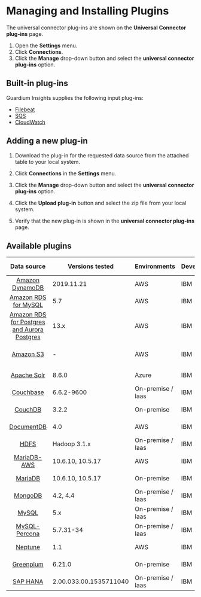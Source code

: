 # Managing and Installing Plugins
The universal connector plug-ins are shown on the **Universal Connector plug-ins** page. 
1. Open the **Settings** menu.
2. Click **Connections**.
3. Click the **Manage** drop-down button and select the **universal connector plug-ins** option.


## Built-in plug-ins

Guardium Insights supplies the following input plug-ins: 
* [Filebeat](../../../input-plugin/logstash-input-beats/README.md)
* [SQS](../../../input-plugin/logstash-input-sqs/README.md)
* [CloudWatch](../../../input-plugin/logstash-input-cloudwatch-logs/README.md)

## Adding a new plug-in

1. Download the plug-in for the requested data source from the attached table to your local system.

2. Click **Connections** in the **Settings** menu.

3. Click the **Manage** drop-down button and select the **universal connector plug-ins** option.

4. Click the **Upload plug-in** button and select the zip file from your local system.

5. Verify that the new plug-in is shown in the **universal connector plug-ins** page.

## Available plugins
|                                                    Data source                                                    | Versions tested | Environments      | Developer | Supported inputs            |                                                                                       Download                                                                                        |
|:-----------------------------------------------------------------------------------------------------------------:|-----------------|-------------------|-----------|-----------------------------|:-------------------------------------------------------------------------------------------------------------------------------------------------------------------------------------:|
|               [Amazon DynamoDB](../../../filter-plugin/logstash-filter-dynamodb-guardium/README.md)               | 2019.11.21      | AWS               | IBM       | CloudWatch (pull)           |                                     [GI](https://github.com/IBM/universal-connectors/releases/download/v1.2.0/DynamodbOverCloudwatchPackage.zip)                                      |
|            [Amazon RDS for MySQL](../../../filter-plugin/logstash-filter-mysql-aws-guardium/README.md)            | 5.7             | AWS               | IBM       | CloudWatch (pull)           |                                     [GI](https://github.com/IBM/universal-connectors/releases/download/v1.2.0/MysqlOverCloudwatchLogsPackage.zip)                                     |
| [Amazon RDS for Postgres and Aurora Postgres](../../../filter-plugin/logstash-filter-postgres-guardium/README.md) | 13.x            | AWS               | IBM       | CloudWatch (pull)           |                                     [GI](https://github.com/IBM/universal-connectors/releases/download/v1.2.0/PostgresOverCloudWatchPackage.zip)                                      |                                                  
|                     [Amazon S3](../../../filter-plugin/logstash-filter-s3-guardium/README.md)                     | -               | AWS               | IBM       | CloudWatch (pull), SQS (pull) |                                      [GI](https://github.com/IBM/universal-connectors/releases/download/v1.2.0/S3OverCloudwatchLogsPackage.zip)                                       |
|             [Apache Solr](../../../filter-plugin/logstash-filter-azure-apachesolr-guardium/README.md)             | 8.6.0                | Azure               | IBM       | Filebeat (push)  |   [GI](https://github.com/IBM/universal-connectors/releases/download/v1.2.0/https://github.com/IBM/universal-connectors/releases/download/v1.4.1/ApacheSolrOverFilebeatPackage.zip)   |
|                [Couchbase](../../../filter-plugin/logstash-filter-couchbasedb-guardium/README.md)                 | 6.6.2-9600      | On-premise / Iaas | IBM       | Filebeat (push)             |                                     [GI](https://github.com/IBM/universal-connectors/releases/download/v1.2.0/CouchbasedbOverFilebeatPackage.zip)                                     |
|                   [CouchDB](../../../filter-plugin/logstash-filter-couchdb-guardium/README.md)                    | 3.2.2           | On-premise        | IBM       | Filebeat (push)             |                                       [GI](https://github.com/IBM/universal-connectors/releases/download/v1.2.0/CouchdbOverFilebeatPackage.zip)                                       |
|              [DocumentDB](../../../filter-plugin/logstash-filter-documentdb-aws-guardium/README.md)               | 4.0             | AWS               | IBM       | CloudWatch (pull)           |                                    [GI](https://github.com/IBM/universal-connectors/releases/download/v1.2.0/DocumentDBOverCloudwatchPackage.zip)                                     |
|                      [HDFS](../../../filter-plugin/logstash-filter-hdfs-guardium/README.md)                       | Hadoop 3.1.x    | On-premise / Iaas | IBM       | Filebeat (push)             |                                        [GI](https://github.com/IBM/universal-connectors/releases/download/v1.2.0/HDFSOverFilebeatPackage.zip)                                         |
|  [MariaDB-AWS](../../../filter-plugin/logstash-filter-mariadb-aws-guardium/README.md)                        		   | 10.6.10, 10.5.17 | AWS               | IBM       | CloudWatch (pull)           |                                      [GI](https://github.com/IBM/universal-connectors/releases/download/v1.2.0/MariaDBOverCloudWatchPackage.zip)                                      |
|      [MariaDB](../../../filter-plugin/logstash-filter-mariadb-guardium/README.md)                        		       | 10.6.10, 10.5.17 | On-premise               | IBM       | Filebeat (push)             |                                       [GI](https://github.com/IBM/universal-connectors/releases/download/v1.2.0/MariaDBOverFilebeatPackage.zip)                                       |
|                   [MongoDB](../../../filter-plugin/logstash-filter-mongodb-guardium/README.md)                    | 4.2, 4.4              | On-premise / Iaas | IBM       | Filebeat (push)             |                                       [GI](https://github.com/IBM/universal-connectors/releases/download/v1.2.0/MongodbOverFilebeatPackage.zip)                                       |
|                     [MySQL](../../../filter-plugin/logstash-filter-mysql-guardium/README.md)                      | 5.x                   | On-premise / Iaas | IBM       | Filebeat (push)             |                                        [GI](https://github.com/IBM/universal-connectors/releases/download/v1.2.0/MysqlOverFilebeatPackage.zip)                                        |
|             [MySQL-Percona](../../../filter-plugin/logstash-filter-mysql-percona-guardium/README.md)              | 5.7.31-34             | On-premise / Iaas | IBM       | Filebeat (push)             |                                    [GI](https://github.com/IBM/universal-connectors/releases/download/v1.2.0/MysqlPerconaOverFilebeatPackage.zip)                                     |
|                 [Neptune](../../../filter-plugin/logstash-filter-neptune-aws-guardium/README.md)                  | 1.1                   | AWS               | IBM       | CloudWatch (pull)           |                                      [GI](https://github.com/IBM/universal-connectors/releases/download/v1.2.0/NeptuneOverCloudWatchPackage.zip)                                      |
|             [Greenplum](../../../filter-plugin/logstash-filter-onPremGreenplumdb-guardium/README.md)              | 6.21.0                | On-premise        | IBM       | Filebeat (push)             |                                     [GI](https://github.com/IBM/universal-connectors/releases/download/v1.2.0/GreenplumdbOverFilebeatPackage.zip)                                     |
|                   [SAP HANA](../../../filter-plugin/logstash-filter-saphana-guardium/README.md)                   | 2.00.033.00.1535711040 | On-premise / Iaas | IBM       | Filebeat (push)             |                                       [GI](https://github.com/IBM/universal-connectors/releases/download/v1.2.0/SaphanaOverFilebeatPackage.zip)                                       |
